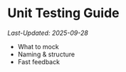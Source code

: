 # Unit Testing Guide
_Last-Updated: 2025-09-28_

- What to mock
- Naming & structure
- Fast feedback
